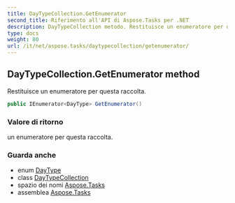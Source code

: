 ```yaml
---
title: DayTypeCollection.GetEnumerator
second_title: Riferimento all'API di Aspose.Tasks per .NET
description: DayTypeCollection metodo. Restituisce un enumeratore per questa raccolta.
type: docs
weight: 80
url: /it/net/aspose.tasks/daytypecollection/getenumerator/
---
```

## DayTypeCollection.GetEnumerator method

Restituisce un enumeratore per questa raccolta.

```csharp
public IEnumerator<DayType> GetEnumerator()
```

### Valore di ritorno

un enumeratore per questa raccolta.

### Guarda anche

* enum [DayType](../../daytype/)
* class [DayTypeCollection](../)
* spazio dei nomi [Aspose.Tasks](../../daytypecollection/)
* assemblea [Aspose.Tasks](../../../)



